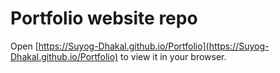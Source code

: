 # Portfolio website repo

Open [https://Suyog-Dhakal.github.io/Portfolio](https://Suyog-Dhakal.github.io/Portfolio) to view it in your browser.
